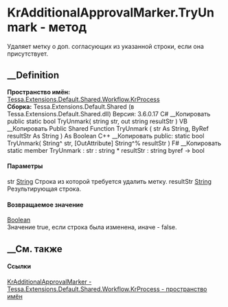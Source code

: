 # KrAdditionalApprovalMarker.TryUnmark - метод
Удаляет метку о доп. согласующих из указанной строки, если она присутствует.
## __Definition
 **Пространство имён:**
[Tessa.Extensions.Default.Shared.Workflow.KrProcess](N_Tessa_Extensions_Default_Shared_Workflow_KrProcess.htm)  
 **Сборка:** Tessa.Extensions.Default.Shared (в
Tessa.Extensions.Default.Shared.dll) Версия: 3.6.0.17
C# __Копировать
     public static bool TryUnmark(
    	string str,
    	out string resultStr
    )
VB __Копировать
     Public Shared Function TryUnmark ( 
    	str As String,
    	<OutAttribute> ByRef resultStr As String
    ) As Boolean
C++ __Копировать
     public:
    static bool TryUnmark(
    	String^ str, 
    	[OutAttribute] String^% resultStr
    )
F# __Копировать
     static member TryUnmark : 
            str : string * 
            resultStr : string byref -> bool 
#### Параметры
str [String](https://learn.microsoft.com/dotnet/api/system.string)
    Строка из которой требуется удалить метку.
resultStr [String](https://learn.microsoft.com/dotnet/api/system.string)
    Результирующая строка.
#### Возвращаемое значение
[Boolean](https://learn.microsoft.com/dotnet/api/system.boolean)  
Значение true, если строка была изменена, иначе - false.
##  __См. также
#### Ссылки
[KrAdditionalApprovalMarker -
](T_Tessa_Extensions_Default_Shared_Workflow_KrProcess_KrAdditionalApprovalMarker.htm)
[Tessa.Extensions.Default.Shared.Workflow.KrProcess - пространство
имён](N_Tessa_Extensions_Default_Shared_Workflow_KrProcess.htm)
